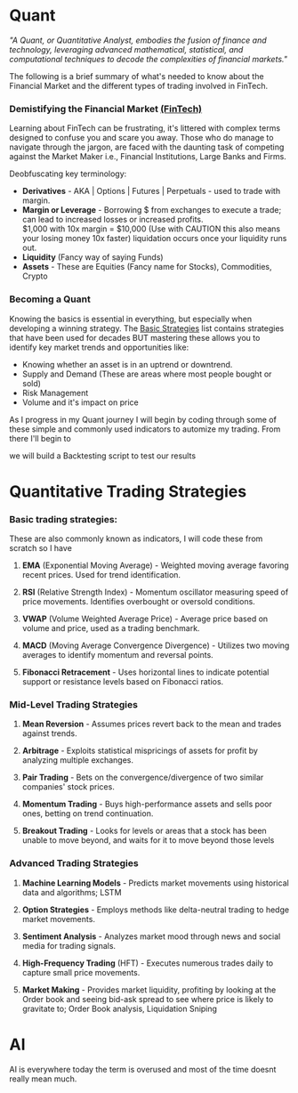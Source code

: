 # Quant

_"A Quant, or Quantitative Analyst, embodies the fusion of finance and technology, leveraging advanced mathematical, statistical, and computational techniques to decode the complexities of financial markets."_

The following is a brief summary of what's needed to know about the Financial Market and the different types of trading involved in FinTech.

### Demistifying the Financial Market [(FinTech)](https://en.wikipedia.org/wiki/Fintech#:~:text=Fintech%2C%20a%20clipped,fintech.%5B6%5D)

Learning about FinTech can be frustrating, it's littered with complex terms designed to confuse you and scare you away. Those who do manage to navigate through the jargon, are faced with the daunting task of competing against the Market Maker i.e., Financial Institutions, Large Banks and Firms.

Deobfuscating key terminology:

- **Derivatives** - AKA | Options | Futures | Perpetuals - used to trade with margin.
- **Margin or Leverage** - Borrowing $ from exchanges to execute a trade; can lead to increased losses or increased profits.
  <br> $1,000 with 10x margin = $10,000 (Use with CAUTION this also means your losing money 10x faster) liquidation occurs once your liquidity runs out.
- **Liquidity** (Fancy way of saying Funds)
- **Assets** - These are Equities (Fancy name for Stocks), Commodities, Crypto

### Becoming a Quant

Knowing the basics is essential in everything, but especially when developing a winning strategy. The [Basic Strategies](#basic-quantitative-trading-strategies) list contains strategies that have been used for decades BUT mastering these allows you to identify key market trends and opportunities like:

- Knowing whether an asset is in an uptrend or downtrend.
- Supply and Demand (These are areas where most people bought or sold)
- Risk Management
- Volume and it's impact on price
<!-- - Support and Resistance -->

As I progress in my Quant journey I will begin by coding through some of these simple and commonly used indicators to automize my trading. From there I'll begin to

<!-- Chatgpt help me write a  -->

we will build a Backtesting script to test our results

# Quantitative Trading Strategies

### Basic trading strategies:

These are also commonly known as indicators, I will code these from scratch so I have

1. **EMA** (Exponential Moving Average) - Weighted moving average favoring recent prices. Used for trend identification.

2. **RSI** (Relative Strength Index) - Momentum oscillator measuring speed of price movements. Identifies overbought or oversold conditions.

3. **VWAP** (Volume Weighted Average Price) - Average price based on volume and price, used as a trading benchmark.

4. **MACD** (Moving Average Convergence Divergence) - Utilizes two moving averages to identify momentum and reversal points.

5. **Fibonacci Retracement** - Uses horizontal lines to indicate potential support or resistance levels based on Fibonacci ratios.

### Mid-Level Trading Strategies

1. **Mean Reversion** - Assumes prices revert back to the mean and trades against trends.

2. **Arbitrage** - Exploits statistical mispricings of assets for profit by analyzing multiple exchanges.

3. **Pair Trading** - Bets on the convergence/divergence of two similar companies' stock prices.

4. **Momentum Trading** - Buys high-performance assets and sells poor ones, betting on trend continuation.

5. **Breakout Trading** - Looks for levels or areas that a stock has been unable to move beyond, and waits for it to move beyond those levels

### Advanced Trading Strategies

1. **Machine Learning Models** - Predicts market movements using historical data and algorithms; LSTM

2. **Option Strategies** - Employs methods like delta-neutral trading to hedge market movements.

3. **Sentiment Analysis** - Analyzes market mood through news and social media for trading signals.

4. **High-Frequency Trading** (HFT) - Executes numerous trades daily to capture small price movements.

5. **Market Making** - Provides market liquidity, profiting by looking at the Order book and seeing bid-ask spread to see where price is likely to gravitate to; Order Book analysis, Liquidation Sniping

# AI

AI is everywhere today the term is overused and most of the time doesnt really mean much.
